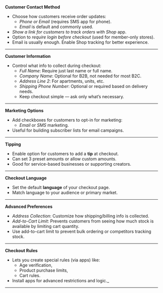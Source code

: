 **Customer Contact Method**

- Choose how customers receive order updates:
    - _Phone or Email_ (requires SMS app for phone).    
    - _Email_ is default and commonly used.    
- _Show a link for customers to track orders with Shop_ app.
- Option to _require login before checkout_ (used for member-only stores).
- Email is usually enough. Enable Shop tracking for better experience.

---

**Customer Information**

- Control what info to collect during checkout:
    - _Full Name_: Require just last name or full name.    
    - _Company Name_: Optional for B2B, not needed for most B2C.    
    - _Address Line 2_: For apartments, units, etc.    
    - _Shipping Phone Number_: Optional or required based on delivery needs.  
    - Keep checkout simple — ask only what’s necessary.

---

**Marketing Options**

- Add checkboxes for customers to opt-in for marketing:
    - _Email_ or _SMS_ marketing.    
- Useful for building subscriber lists for email campaigns.

---

**Tipping**

- Enable option for customers to add a **tip** at checkout.
- Can set 3 preset amounts or allow custom amounts.
- Good for service-based businesses or supporting creators.

---

**Checkout Language**

- Set the default **language** of your checkout page.
- Match language to your audience or primary market.

---

**Advanced Preferences**

- _Address Collection_: Customize how shipping/billing info is collected.
- _Add-to-Cart Limit_: Prevents customers from seeing how much stock is available by limiting cart quantity.
- Use add-to-cart limit to prevent bulk ordering or competitors tracking stock.

---

**Checkout Rules**

- Lets you create special rules (via apps) like:
    - Age verification,    
    - Product purchase limits,    
    - Cart rules.
- Install apps for advanced restrictions and logic._

---
